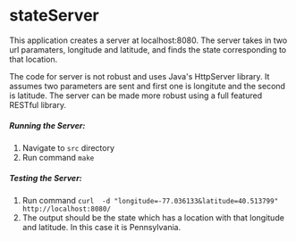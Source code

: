 # stateServer

This application creates a server at localhost:8080. The server takes in two url paramaters, longitude and latitude, and finds the state corresponding to that location.

The code for server is not robust and uses Java's HttpServer library. It assumes two parameters are sent and first one is longitute and the second is latitude. The server can be made more robust using a full featured RESTful library. 

##### Running the Server:
1. Navigate to `src` directory
2. Run command `make`

##### Testing the Server:
1. Run command `curl  -d "longitude=-77.036133&latitude=40.513799" http://localhost:8080/`
2. The output should be the state which has a location with that longitude and latitude. In this case it is Pennsylvania.

